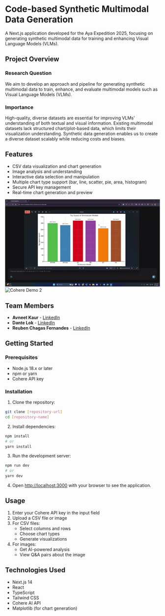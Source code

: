 
# Code-based Synthetic Multimodal Data Generation

A Next.js application developed for the Aya Expedition 2025, focusing on generating synthetic multimodal data for training and enhancing Visual Language Models (VLMs).

## Project Overview

### Research Question
We aim to develop an approach and pipeline for generating synthetic multimodal data to train, enhance, and evaluate multimodal models such as Visual Language Models (VLMs).

### Importance
High-quality, diverse datasets are essential for improving VLMs' understanding of both textual and visual information. Existing multimodal datasets lack structured chart/plot-based data, which limits their visualization understanding. Synthetic data generation enables us to create a diverse dataset scalably while reducing costs and biases.

## Features

- CSV data visualization and chart generation
- Image analysis and understanding
- Interactive data selection and manipulation
- Multiple chart type support (bar, line, scatter, pie, area, histogram)
- Secure API key management
- Real-time chart generation and preview

![Cohere Demo 1](cohere1.gif)
![Cohere Demo 2](cohere2.gif)

## Team Members

- **Avneet Kaur** - [LinkedIn](https://www.linkedin.com/in/avneetkaur97/)
- **Dante Lok** - [LinkedIn](https://www.linkedin.com/in/dante-lok-2a09a5146/)
- **Reuben Chagas Fernandes** - [LinkedIn](https://www.linkedin.com/in/reuben-chagas-fernandes/)

## Getting Started

### Prerequisites

- Node.js 18.x or later
- npm or yarn
- Cohere API key

### Installation

1. Clone the repository:
```bash
git clone [repository-url]
cd [repository-name]
```

2. Install dependencies:
```bash
npm install
# or
yarn install
```

3. Run the development server:
```bash
npm run dev
# or
yarn dev
```

4. Open [http://localhost:3000](http://localhost:3000) with your browser to see the application.

## Usage

1. Enter your Cohere API key in the input field
2. Upload a CSV file or image
3. For CSV files:
   - Select columns and rows
   - Choose chart types
   - Generate visualizations
4. For images:
   - Get AI-powered analysis
   - View Q&A pairs about the image

## Technologies Used

- Next.js 14
- React
- TypeScript
- Tailwind CSS
- Cohere AI API
- Matplotlib (for chart generation)

